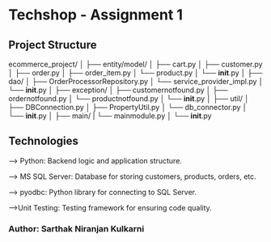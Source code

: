 # Techshop - Assignment 1

## Project Structure
ecommerce_project/
│
├── entity/model/
│   ├── cart.py
│   ├── customer.py
│   ├── order.py
│   ├── order_item.py
│   └── product.py
│   └── __init__.py
│
├── dao/
│   ├── OrderProcessorRepository.py
│   └── service_provider_impl.py
│   └── __init__.py
│
├── exception/
│   ├── customernotfound.py
│   ├── ordernotfound.py
│   └── productnotfound.py
│   └── __init__.py
│
├── util/
│   ├── DBConnection.py
│   ├── PropertyUtil.py
│   └── db_connector.py
│   └── __init__.py
│
├── main/
|   └── mainmodule.py
│   └── __init__.py


## Technologies

--> Python: Backend logic and application structure.

--> MS SQL Server: Database for storing customers, products, orders, etc.

--> pyodbc: Python library for connecting to SQL Server.

-->Unit Testing: Testing framework for ensuring code quality.

### Author: Sarthak Niranjan Kulkarni
